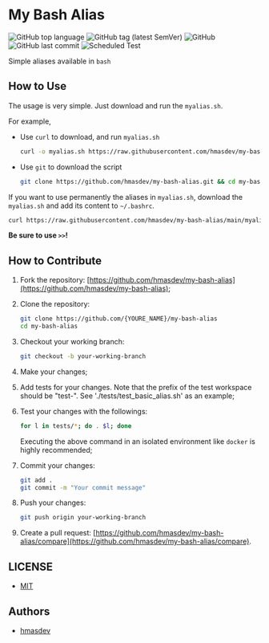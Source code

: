 # My Bash Alias

![GitHub top language](https://img.shields.io/github/languages/top/hmasdev/my-bash-alias)
![GitHub tag (latest SemVer)](https://img.shields.io/github/v/tag/hmasdev/my-bash-alias?sort=semver)
![GitHub](https://img.shields.io/github/license/hmasdev/my-bash-alias)
![GitHub last commit](https://img.shields.io/github/last-commit/hmasdev/my-bash-alias)
![Scheduled Test](https://github.com/hmasdev/my-bash-alias/actions/workflows/tests_on_schedule.yaml/badge.svg)

Simple aliases available in `bash`

## How to Use

The usage is very simple.
Just download and run the `myalias.sh`.

For example,

- Use `curl` to download, and run `myalias.sh`

   ```bash
   curl -o myalias.sh https://raw.githubusercontent.com/hmasdev/my-bash-alias/main/myalias.sh && . ./myalias.sh
   ```

- Use `git` to download the script

   ```bash
   git clone https://github.com/hmasdev/my-bash-alias.git && cd my-bash-alias && . ./myalias.sh
   ```

If you want to use permanently the aliases in `myalias.sh`,
download the `myalias.sh` and add its content to `~/.bashrc`.

```bash
curl https://raw.githubusercontent.com/hmasdev/my-bash-alias/main/myalias.sh >> ~/.bashrc
```

**Be sure to use `>>`!**

## How to Contribute

1. Fork the repository: [https://github.com/hmasdev/my-bash-alias](https://github.com/hmasdev/my-bash-alias);

2. Clone the repository:

   ```bash
   git clone https://github.com/{YOURE_NAME}/my-bash-alias
   cd my-bash-alias
   ```

3. Checkout your working branch:

   ```bash
   git checkout -b your-working-branch
   ```

4. Make your changes;

5. Add tests for your changes. Note that the prefix of the test workspace should be "test-". See './tests/test_basic_alias.sh' as an example;

6. Test your changes with the followings:

   ```bash
   for l in tests/*; do . $l; done
   ```

   Executing the above command in an isolated environment like `docker` is highly recommended;

7. Commit your changes:

   ```bash
   git add .
   git commit -m "Your commit message"
   ```

8. Push your changes:

   ```bash
   git push origin your-working-branch
   ```

9. Create a pull request: [https://github.com/hmasdev/my-bash-alias/compare](https://github.com/hmasdev/my-bash-alias/compare).

## LICENSE

- [MIT](./LICENSE)

## Authors

- [hmasdev](https://github.com/hmasdev)

